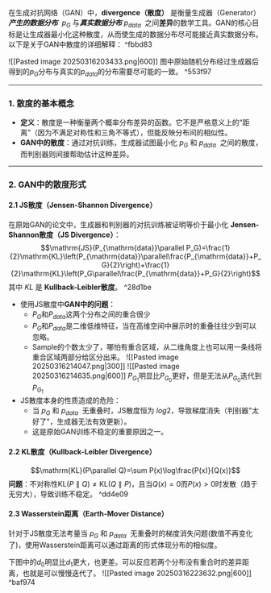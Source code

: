 在生成对抗网络（GAN）中，**divergence（散度）** 是衡量生成器（Generator）***产生的数据分布***  $p_{G}$​ 与***真实数据分布*** $p_{data}$​ ​ 之间**差异**的数学工具。GAN的核心目标是让生成器最小化这种散度，从而使生成的数据分布尽可能接近真实数据分布。以下是关于GAN中散度的详细解释： ^fbbd83

![[Pasted image 20250316203433.png|600]]
图中原始随机分布经过生成器后得到的$p_{G}$分布与真实的$p_{data}$的分布需要尽可能的一致。 ^553f97

---
### **1. 散度的基本概念**
- **定义**：散度是一种衡量两个概率分布差异的函数。它不是严格意义上的“距离”（因为不满足对称性和三角不等式），但能反映分布间的相似性。
- **GAN中的散度**：通过对抗训练，生成器试图最小化 $p_{G}$​ 和 $p_{data}$​  之间的散度，而判别器则间接帮助估计这种差异。

---
### **2. GAN中的散度形式**
#### 2.1 **JS散度**（Jensen-Shannon Divergence）
在原始GAN的论文中，生成器和判别器的对抗训练被证明等价于最小化 **Jensen-Shannon散度（JS Divergence）**：$$\mathrm{JS}(P_{\mathrm{data}}\parallel P_G)=\frac{1}{2}\mathrm{KL}\left(P_{\mathrm{data}}\parallel\frac{P_{\mathrm{data}}+P_G}{2}\right)+\frac{1}{2}\mathrm{KL}\left(P_G\parallel\frac{P_{\mathrm{data}}+P_G}{2}\right)$$其中 $KL$ 是 **Kullback-Leibler散度**。 ^28d1be
- 使用JS散度中**GAN中的问题**：
    - $P_{G}$和$P_{data}$这两个分布之间的重合很少
    - $P_{G}$和$P_{data}$是二维低维特征，当在高维空间中展示时的重叠往往少到可以忽略。
    - Sample的个数太少了，哪怕有重合区域，从二维角度上也可以用一条线将重合区域两部分给区分出来。
    ![[Pasted image 20250316214047.png|300]]
    ![[Pasted image 20250316214635.png|600]]
    $P_{G_{1}}$明显比$P_{G_{0}}$更好，但是无法从$P_{G_{0}}$迭代到$P_{G_{1}}$
- JS散度本身的性质造成的危险：
    - 当 $p_{G}$​ 和 $p_{data}$​  无重叠时，JS散度恒为 $log⁡2$，导致梯度消失（判别器"太好了"，生成器无法有效更新）。
    - 这是原始GAN训练不稳定的重要原因之一。

#### 2.2 **KL散度**（Kullback-Leibler Divergence）
$$\mathrm{KL}(P\parallel Q)=\sum P(x)\log\frac{P(x)}{Q(x)}$$
**问题**：不对称性$\mathrm{KL}(P\parallel Q)\neq\mathrm{KL}(Q\parallel P)$，且当$Q(x)=0$而$P(x)>0$时发散（趋于无穷大），导致训练不稳定。 ^dd4e09

#### 2.3 **Wasserstein距离**（Earth-Mover Distance）
针对于JS散度无法考量当 $p_{G}$​ 和 $p_{data}$​  无重叠时的梯度消失问题(数值不再变化了)，使用Wasserstein距离可以通过距离的形式体现分布的相似度。

下图中的$d_0$明显比$d_1$更大，也更差。可以反应若两个分布没有重合时的差异距离，也就是可以慢慢迭代了。
![[Pasted image 20250316223632.png|600]] ^baf974